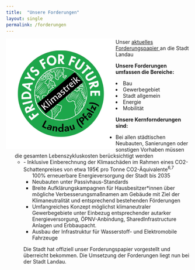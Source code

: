 ```yaml
---
title:  "Unsere Forderungen"
layout: single
permalink: /forderungen
---
```

<div style="text-align: left">
   <img src="/assets/images/FFF Landau Logo.png" style="float:left;" alt="FfF Landau Logo" height="300" width="300"> 
   Unser <a href="/assets/pdf/ForderungenLandauDez2020.pdf" target="_blank"> aktuelles Forderungspapier </a> an die Stadt Landau
<a href="/assets/pdf/ForderungenLandauDez2020.pdf" target="_blank"> </a> <br>

<p> </p>

<b> Unsere Forderungen umfassen die Bereiche: </b> 
  <li> Bau
  <li> Gewerbegebiet
  <li> Stadt allgemein
  <li> Energie
  <li> Mobilität 

<p> </p>

<b> Unsere Kernfornderungen sind: </b> <br>
<ul>
   <li> Bei allen städtischen Neubauten, Sanierungen oder sonstigen Vorhaben müssen die
        gesamten Lebenszykluskosten berücksichtigt werden <br>
      <ul>
         <li>- Inklusive Einberechnung der Klimaschäden im Rahmen eines CO2-Schattenpreises von etwa 195€ pro Tonne CO2-Äquivalente<sup>6,7</sup>
      <ul>
   </li>
    100% erneuerbare Energieversorgung der Stadt bis 2035
   <li> Neubauten unter Passivhaus-Standards
   <li> Breite Aufklärungskampagnen für Hausbesitzer*innen über mögliche
Verbesserungsmaßnamen am Gebäude mit Ziel der Klimaneutralität und
entsprechend bestehenden Förderungen
   <li> Umfangreiches Konzept möglichst klimaneutraler Gewerbegebiete unter Einbezug
entsprechender autarker Energieversorgung, ÖPNV-Anbindung, SharedInfrastructure Anlagen und Erbbaupacht.
   <li> Ausbau der Infrastruktur für Wasserstoff- und Elektromobile Fahrzeuge
</ul>

<p> </p>

Die Stadt hat offiziell unser Forderungspapier vorgestellt und überreicht bekommen. Die Umsetzung der Forderungen liegt nun bei der Stadt Landau.
